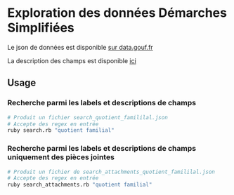 # Exploration des données Démarches Simplifiées

Le json de données est disponible [sur data.gouf.fr](https://www.data.gouv.fr/fr/datasets/descriptif-des-demarches-publiees/)

La description des champs est disponible [ici](https://www.demarches-simplifiees.fr/graphql/schema/index.html#definition-ChampDescriptor)

## Usage

### Recherche parmi les labels et descriptions de champs
```sh
# Produit un fichier search_quotient_famililal.json
# Accepte des regex en entrée
ruby search.rb "quotient familial"
```

### Recherche parmi les labels et descriptions de champs uniquement des pièces jointes
```sh
# Produit un fichier de search_attachments_quotient_famililal.json
# Accepte des regex en entrée
ruby search_attachments.rb "quotient familial"
```